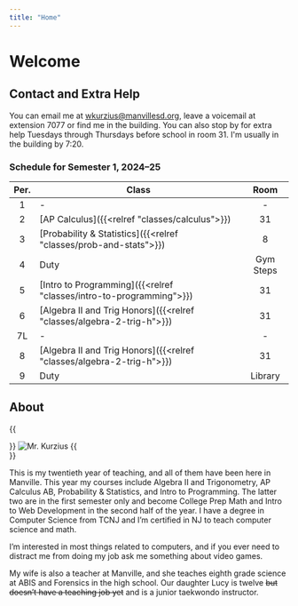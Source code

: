 ```yaml
---
title: "Home"
---
```


# Welcome

## Contact and Extra Help

You can email me at <wkurzius@manvillesd.org>, leave a voicemail at extension 7077 or find me in the building. You can also stop by for extra help Tuesdays through Thursdays before school in room 31. I'm usually in the building by 7:20.

### Schedule for Semester 1, 2024–25

| Per.  | Class                                                                 |   Room    |
| :---: | --------------------------------------------------------------------- | :-------: |
|   1   | -                                                                     |     -     |
|   2   | [AP Calculus]({{<relref "classes/calculus">}})                        |    31     |
|   3   | [Probability & Statistics]({{<relref "classes/prob-and-stats">}})     |     8     |
|   4   | Duty                                                                  | Gym Steps |
|   5   | [Intro to Programming]({{<relref "classes/intro-to-programming">}})   |    31     |
|   6   | [Algebra II and Trig Honors]({{<relref "classes/algebra-2-trig-h">}}) |    31     |
|  7L   | -                                                                     |     -     |
|   8   | [Algebra II and Trig Honors]({{<relref "classes/algebra-2-trig-h">}}) |    31     |
|   9   | Duty                                                                  |  Library  |

## About

{{<div avatar>}}
![Mr. Kurzius](images/avatar.jpg)
{{</div>}}

This is my twentieth year of teaching, and all of them have been here in Manville. This year my courses include Algebra II and Trigonometry, AP Calculus AB, Probability & Statistics, and Intro to Programming. The latter two are in the first semester only and become College Prep Math and Intro to Web Development in the second half of the year. I have a degree in Computer Science from TCNJ and I’m certified in NJ to teach computer science and math.

I’m interested in most things related to computers, and if you ever need to distract me from doing my job ask me something about video games.

My wife is also a teacher at Manville, and she teaches eighth grade science at ABIS and Forensics in the high school. Our daughter Lucy is twelve ~~but doesn’t have a teaching job yet~~ and is a junior taekwondo instructor.
